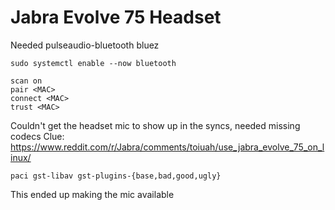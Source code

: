# Jabra Evolve 75 Headset

Needed pulseaudio-bluetooth bluez

```
sudo systemctl enable --now bluetooth

scan on
pair <MAC>
connect <MAC>
trust <MAC>
```

Couldn't get the headset mic to show up in the syncs, needed missing codecs
Clue:
https://www.reddit.com/r/Jabra/comments/toiuah/use_jabra_evolve_75_on_linux/

`paci gst-libav gst-plugins-{base,bad,good,ugly}`

This ended up making the mic available
